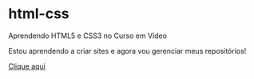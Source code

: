 # html-css
 Aprendendo HTML5 e CSS3 no Curso em Vídeo

Estou aprendendo a criar sites e agora vou gerenciar meus repositórios!

<a href="https://gabrielluizsiqueira.github.io/javascript/Idle clicker/v2/idle.html">Clique aqui</a>
